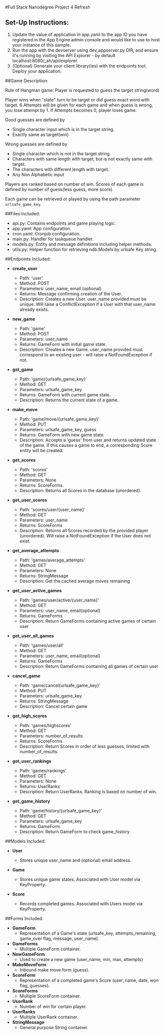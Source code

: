 #Full Stack Nanodegree Project 4 Refresh

## Set-Up Instructions:
1.  Update the value of application in app.yaml to the app ID you have registered
 in the App Engine admin console and would like to use to host your instance of this sample.
1.  Run the app with the devserver using dev_appserver.py DIR, and ensure it's
 running by visiting the API Explorer - by default localhost:8080/_ah/api/explorer.
1.  (Optional) Generate your client library(ies) with the endpoints tool.
 Deploy your application.



##Game Description:


Rule of Hangman game:
Player is requested to guess the target string(word)

Player wins when "state" turn to be target or did guess exact word with target.
6 Attempts will be given for each game and when guess is wrong, you lose attempt by 1. if Attempts becomes 0, player loses game.

Good guesses are defined by
 - Single character input which is in the target string.
 - Exactly same as target(win)

Wrong guesses are defined by
 - Single character which is not in the target string.
 - Characters with same length with target, but is not exactly same with target.
 - The characters with different length with target.
 - Any Non Alphabetic input

Players are ranked based on number of win.
Scores of each game is defined by number of guess(less guess, more score)

Each game can be retrieved or played by using the path parameter
`urlsafe_game_key`.

##Files Included:
 - api.py: Contains endpoints and game playing logic.
 - app.yaml: App configuration.
 - cron.yaml: Cronjob configuration.
 - main.py: Handler for taskqueue handler.
 - models.py: Entity and message definitions including helper methods.
 - utils.py: Helper function for retrieving ndb.Models by urlsafe Key string.

##Endpoints Included:
 - **create_user**
    - Path: 'user'
    - Method: POST
    - Parameters: user_name, email (optional)
    - Returns: Message confirming creation of the User.
    - Description: Creates a new User. user_name provided must be unique. Will
    raise a ConflictException if a User with that user_name already exists.

 - **new_game**
    - Path: 'game'
    - Method: POST
    - Parameters: user_name
    - Returns: GameForm with initial game state.
    - Description: Creates a new Game. user_name provided must correspond to an
    existing user - will raise a NotFoundException if not.

 - **get_game**
    - Path: 'game/{urlsafe_game_key}'
    - Method: GET
    - Parameters: urlsafe_game_key
    - Returns: GameForm with current game state.
    - Description: Returns the current state of a game.

 - **make_move**
    - Path: 'game/move/{urlsafe_game_key}'
    - Method: PUT
    - Parameters: urlsafe_game_key, guess
    - Returns: GameForm with new game state.
    - Description: Accepts a 'guess' from user and returns updated state of the game.
    If this causes a game to end, a corresponding Score entity will be created.

 - **get_scores**
    - Path: 'scores'
    - Method: GET
    - Parameters: None
    - Returns: ScoreForms.
    - Description: Returns all Scores in the database (unordered).

 - **get_user_scores**
    - Path: 'scores/user/{user_name}'
    - Method: GET
    - Parameters: user_name
    - Returns: ScoreForms
    - Description: Returns all Scores recorded by the provided player (unordered).
    Will raise a NotFoundException if the User does not exist.

 - **get_average_attempts**
    - Path: 'games/average_attempts'
    - Method: GET
    - Parameters: None
    - Returns: StringMessage
    - Description: Get the cached average moves remaining

 - **get_user_active_games**
    - Path: 'games/user/active/{user_name}'
    - Method: GET
    - Parameters: user_name, email(optional)
    - Returns: GameForms
    - Description: Return GameForms containing active games of certain user

 - **get_user_all_games**
    - Path: 'games/user/all'
    - Method: GET
    - Parameters: user_name, email(optional)
    - Returns: GameForms
    - Description: Return GameForms containing all games of certain user

 - **cancel_game**
    - Path: 'game/cancel{urlsafe_game_key}'
    - Method: PUT
    - Parameters: urlsafe_game_key
    - Returns: StringMessage
    - Description: Cancel certain game

 - **get_high_scores**
    - Path: 'games/highscores'
    - Method: GET
    - Parameters: number_of_results
    - Returns: ScoreForms
    - Description: Return Scores in order of less guesses, limited with number_of_results.

 - **get_user_rankings**
    - Path: 'games/rankings'
    - Method: GET
    - Parameters: None
    - Returns: UserRanks
    - Description: Return UserRanks. Ranking is based on number of win.

 - **get_game_history**
    - Path: 'game/history/{urlsafe_game_key}'
    - Method: GET
    - Parameters: urlsafe_game_key
    - Returns: GameForm
    - Description: Return GameForm to check game_history


##Models Included:
 - **User**
    - Stores unique user_name and (optional) email address.

 - **Game**
    - Stores unique game states. Associated with User model via KeyProperty.

 - **Score**
    - Records completed games. Associated with Users model via KeyProperty.

##Forms Included:
 - **GameForm**
    - Representation of a Game's state (urlsafe_key, attempts_remaining,
    game_over flag, message, user_name).
 - **GameForms**
    - Multiple GameForm container.
 - **NewGameForm**
    - Used to create a new game (user_name, min, max, attempts)
 - **MakeMoveForm**
    - Inbound make move form (guess).
 - **ScoreForm**
    - Representation of a completed game's Score (user_name, date, won flag,
    guesses).
 - **ScoreForms**
    - Multiple ScoreForm container.
 - **UserRank**
    - Number of win for certain player.
 - **UserRanks**
    - Multiple UserRank container.
 - **StringMessage**
    - General purpose String container.